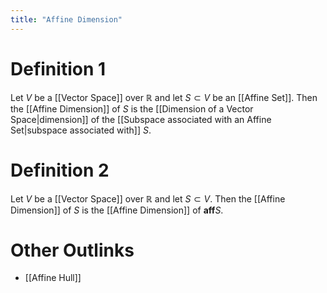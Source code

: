 ```yaml
---
title: "Affine Dimension"
---
```


# Definition 1
Let $V$ be a [[Vector Space]] over $\mathbb{R}$ and let $S \subset V$ be an [[Affine Set]]. Then the [[Affine Dimension]] of $S$ is the [[Dimension of a Vector Space|dimension]] of the [[Subspace associated with an Affine Set|subspace associated with]] $S$. 

# Definition 2
Let $V$ be a [[Vector Space]] over $\mathbb{R}$ and let $S \subset V$. Then the [[Affine Dimension]] of $S$ is the [[Affine Dimension]] of $\mathbf{aff} S$. 

# Other Outlinks
- [[Affine Hull]]
